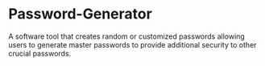 # Password-Generator
A software tool that creates random or customized passwords allowing users to generate master passwords to provide additional security to other crucial passwords.
